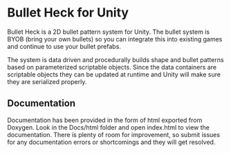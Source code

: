 # Bullet Heck for Unity
Bullet Heck is a 2D  bullet pattern system for Unity. The bullet system is BYOB (bring your own bullets) so you can integrate this into existing games and continue to use your bullet prefabs.

The system is data driven and procedurally builds shape and bullet patterns based on parameterized scriptable objects. Since the data containers are scriptable objects they can be updated at runtime and Unity will make sure they are serialized properly.

## Documentation
Documentation has been provided in the form of html exported from Doxygen. Look in the Docs/html folder and open index.html to view the documentation. There is plenty of room for improvement, so submit issues for any documentation errors or shortcomings and they will get resolved.
